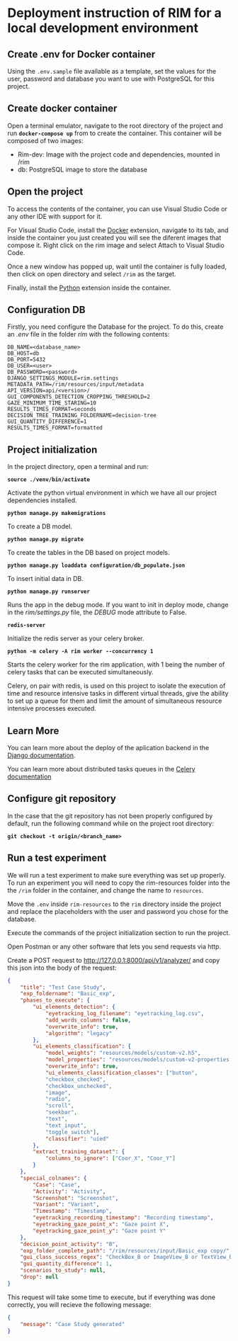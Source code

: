# Deployment instruction of RIM for a local development environment

## Create .env for Docker container

Using the `.env.sample` file available as a template, set the values for the user, password and database you want to use with PostgreSQL for this project.

## Create docker container

Open a terminal emulator, navigate to the root directory of the project and run **`docker-compose up`** from  to create the container. This container will be composed of two images:
- Rim-dev: Image with the project code and dependencies, mounted in /rim
- db: PostgreSQL image to store the database

## Open the project

To access the contents of the container, you can use Visual Studio Code or any other IDE with support for it.

For Visual Studio Code, install the [Docker](https://marketplace.visualstudio.com/items?itemName=ms-azuretools.vscode-docker) extension, navigate to its tab, and inside the container you just created you will see the diferent images that compose it. Right click on the rim image and select Attach to Visual Studio Code.

Once a new window has popped up, wait until the container is fully loaded, then click on open directory and select `/rim` as the target.

Finally, install the [Python](https://marketplace.visualstudio.com/items?itemName=ms-python.python) extension inside the container.

## Configuration DB
Firstly, you need configure the Database for the project. To do this, create an *.env* file in the folder *rim* with the following contents:
```
DB_NAME=<database_name>
DB_HOST=db
DB_PORT=5432
DB_USER=<user>
DB_PASSWORD=<password>
DJANGO_SETTINGS_MODULE=rim.settings
METADATA_PATH=/rim/resources/input/metadata
API_VERSION=api/<version>/
GUI_COMPONENTS_DETECTION_CROPPING_THRESHOLD=2
GAZE_MINIMUM_TIME_STARING=10
RESULTS_TIMES_FORMAT=seconds
DECISION_TREE_TRAINING_FOLDERNAME=decision-tree
GUI_QUANTITY_DIFFERENCE=1
RESULTS_TIMES_FORMAT=formatted
```

## Project initialization

In the project directory, open a terminal and run:

**`source ./venv/bin/activate`**

Activate the python virtual environment in which we have all our project dependencies installed.

**`python manage.py makemigrations`**

To create a DB model.

**`python manage.py migrate`**

To create the tables in the DB based on project models.

**`python manage.py loaddata configuration/db_populate.json`**

To insert initial data in DB.

**`python manage.py runserver`**

Runs the app in the debug mode. If you want to init in deploy mode, change in the *rim/settings.py* file, the *DEBUG* mode attribute to False.

**`redis-server`**

Initialize the redis server as your celery broker.

**`python -m celery -A rim worker --concurrency 1`**

Starts the celery worker for the rim application, with 1 being the number of celery tasks that can be executed simultaneously.

Celery, on pair with redis, is used on this project to isolate the execution of time and resource intensive tasks in different virtual threads, give the ability to set up a queue for them and limit the amount of simultaneous resource intensive processes executed.

## Learn More

You can learn more about the deploy of the aplication backend in the [Django documentation](https://docs.djangoproject.com/en/4.0/).

You can learn more about distributed tasks queues in the [Celery documentation](https://docs.celeryq.dev/en/stable/)

## Configure git repository

In the case that the git repository has not been properly configured by default, run the following command while on the project root directory:

**`git checkout -t origin/<branch_name>`**

## Run a test experiment
We will run a test experiment to make sure everything was set up properly. To run an experiment you will need to copy the rim-resources folder into the the `/rim` folder in the container, and change the name to `resources`.

Move the `.env` inside `rim-resources` to the `rim` directory inside the project and replace the placeholders with the user and password you chose for the database.

Execute the commands of the project initialization section to run the project.

Open Postman or any other software that lets you send requests via http.

Create a POST request to http://127.0.0.1:8000/api/v1/analyzer/ and copy this json into the body of the request:
```json
{
    "title": "Test Case Study",
    "exp_foldername": "Basic_exp",
    "phases_to_execute": {
        "ui_elements_detection": {
            "eyetracking_log_filename": "eyetracking_log.csv",
            "add_words_columns": false,
            "overwrite_info": true,
            "algorithm": "legacy"
        },
        "ui_elements_classification": {
            "model_weights": "resources/models/custom-v2.h5",
            "model_properties": "resources/models/custom-v2-properties.json",
            "overwrite_info": true,
            "ui_elements_classification_classes": ["button",
            "checkbox_checked",
            "checkbox_unchecked",
            "image",
            "radio",
            "scroll",
            "seekbar",
            "text",
            "text_input",
            "toggle_switch"],
            "classifier": "uied"
        },
        "extract_training_dataset": {
            "columns_to_ignore": ["Coor_X", "Coor_Y"]
        }
    },
    "special_colnames": {
        "Case": "Case",
        "Activity": "Activity",
        "Screenshot": "Screenshot", 
        "Variant": "Variant",
        "Timestamp": "Timestamp",
        "eyetracking_recording_timestamp": "Recording timestamp",
        "eyetracking_gaze_point_x": "Gaze point X",
        "eyetracking_gaze_point_y": "Gaze point Y"
    },
    "decision_point_activity": "B",
    "exp_folder_complete_path": "/rim/resources/input/Basic_exp copy/",
    "gui_class_success_regex": "CheckBox_B or ImageView_B or TextView_B",
    "gui_quantity_difference": 1,
    "scenarios_to_study": null,
    "drop": null
}
```
This request will take some time to execute, but if everything was done correctly, you will recieve the following message:
```json
{
    "message": "Case Study generated"
}
``` 